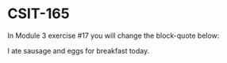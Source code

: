 # CSIT-165

In Module 3 exercise #17 you will change the block-quote below:

I ate sausage and eggs for breakfast today.

